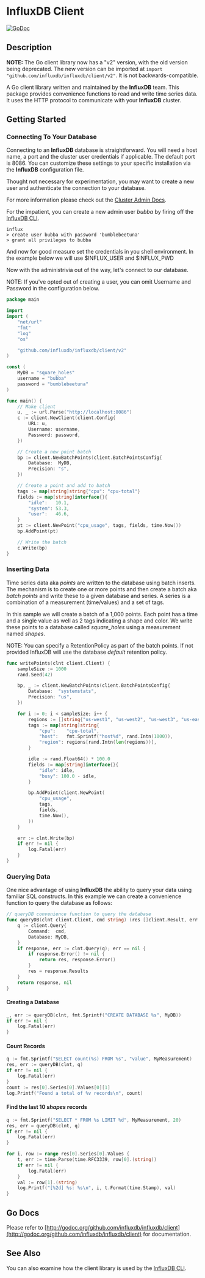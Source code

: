 # InfluxDB Client

[![GoDoc](https://godoc.org/github.com/influxdb/influxdb?status.svg)](http://godoc.org/github.com/influxdb/influxdb/client/v2)

## Description

**NOTE:** The Go client library now has a "v2" version, with the old version
being deprecated. The new version can be imported at
`import "github.com/influxdb/influxdb/client/v2"`. It is not backwards-compatible.

A Go client library written and maintained by the **InfluxDB** team.
This package provides convenience functions to read and write time series data.
It uses the HTTP protocol to communicate with your **InfluxDB** cluster.


## Getting Started

### Connecting To Your Database

Connecting to an **InfluxDB** database is straightforward. You will need a host
name, a port and the cluster user credentials if applicable. The default port is
8086. You can customize these settings to your specific installation via the
**InfluxDB** configuration file.

Thought not necessary for experimentation, you may want to create a new user
and authenticate the connection to your database.

For more information please check out the
[Cluster Admin Docs](http://influxdb.com/docs/v0.9/query_language/database_administration.html).

For the impatient, you can create a new admin user _bubba_ by firing off the
[InfluxDB CLI](https://github.com/influxdb/influxdb/blob/master/cmd/influx/main.go).

```shell
influx
> create user bubba with password 'bumblebeetuna'
> grant all privileges to bubba
```

And now for good measure set the credentials in you shell environment.
In the example below we will use $INFLUX_USER and $INFLUX_PWD

Now with the administrivia out of the way, let's connect to our database.

NOTE: If you've opted out of creating a user, you can omit Username and Password in
the configuration below.

```go
package main

import
import (
	"net/url"
	"fmt"
	"log"
	"os"

	"github.com/influxdb/influxdb/client/v2"
)

const (
	MyDB = "square_holes"
	username = "bubba"
	password = "bumblebeetuna"
)

func main() {
	// Make client
	u, _ := url.Parse("http://localhost:8086")
	c := client.NewClient(client.Config{
		URL: u,
		Username: username,
		Password: password,
	})

	// Create a new point batch
	bp := client.NewBatchPoints(client.BatchPointsConfig{
		Database:  MyDB,
		Precision: "s",
	})

	// Create a point and add to batch
	tags := map[string]string{"cpu": "cpu-total"}
	fields := map[string]interface{}{
		"idle":   10.1,
		"system": 53.3,
		"user":   46.6,
	}
	pt := client.NewPoint("cpu_usage", tags, fields, time.Now())
	bp.AddPoint(pt)

	// Write the batch
	c.Write(bp)
}

```

### Inserting Data

Time series data aka *points* are written to the database using batch inserts.
The mechanism is to create one or more points and then create a batch aka
*batch points* and write these to a given database and series. A series is a
combination of a measurement (time/values) and a set of tags.

In this sample we will create a batch of a 1,000 points. Each point has a time and
a single value as well as 2 tags indicating a shape and color. We write these points
to a database called _square_holes_ using a measurement named _shapes_.

NOTE: You can specify a RetentionPolicy as part of the batch points. If not
provided InfluxDB will use the database _default_ retention policy.

```go
func writePoints(clnt client.Client) {
	sampleSize := 1000
	rand.Seed(42)

	bp, _ := client.NewBatchPoints(client.BatchPointsConfig{
		Database:  "systemstats",
		Precision: "us",
	})

	for i := 0; i < sampleSize; i++ {
		regions := []string{"us-west1", "us-west2", "us-west3", "us-east1"}
		tags := map[string]string{
			"cpu":    "cpu-total",
			"host":   fmt.Sprintf("host%d", rand.Intn(1000)),
			"region": regions[rand.Intn(len(regions))],
		}

		idle := rand.Float64() * 100.0
		fields := map[string]interface{}{
			"idle": idle,
			"busy": 100.0 - idle,
		}

		bp.AddPoint(client.NewPoint(
			"cpu_usage",
			tags,
			fields,
			time.Now(),
		))
	}

	err := clnt.Write(bp)
	if err != nil {
		log.Fatal(err)
	}
}
```


### Querying Data

One nice advantage of using **InfluxDB** the ability to query your data using familiar
SQL constructs. In this example we can create a convenience function to query the database
as follows:

```go
// queryDB convenience function to query the database
func queryDB(clnt client.Client, cmd string) (res []client.Result, err error) {
	q := client.Query{
		Command:  cmd,
		Database: MyDB,
	}
	if response, err := clnt.Query(q); err == nil {
		if response.Error() != nil {
			return res, response.Error()
		}
		res = response.Results
	}
	return response, nil
}
```

#### Creating a Database

```go
_, err := queryDB(clnt, fmt.Sprintf("CREATE DATABASE %s", MyDB))
if err != nil {
	log.Fatal(err)
}
```

#### Count Records

```go
q := fmt.Sprintf("SELECT count(%s) FROM %s", "value", MyMeasurement)
res, err := queryDB(clnt, q)
if err != nil {
	log.Fatal(err)
}
count := res[0].Series[0].Values[0][1]
log.Printf("Found a total of %v records\n", count)
```

#### Find the last 10 _shapes_ records

```go
q := fmt.Sprintf("SELECT * FROM %s LIMIT %d", MyMeasurement, 20)
res, err = queryDB(clnt, q)
if err != nil {
	log.Fatal(err)
}

for i, row := range res[0].Series[0].Values {
	t, err := time.Parse(time.RFC3339, row[0].(string))
	if err != nil {
		log.Fatal(err)
	}
	val := row[1].(string)
	log.Printf("[%2d] %s: %s\n", i, t.Format(time.Stamp), val)
}
```

## Go Docs

Please refer to
[http://godoc.org/github.com/influxdb/influxdb/client](http://godoc.org/github.com/influxdb/influxdb/client)
for documentation.

## See Also

You can also examine how the client library is used by the
[InfluxDB CLI](https://github.com/influxdb/influxdb/blob/master/cmd/influx/main.go).
